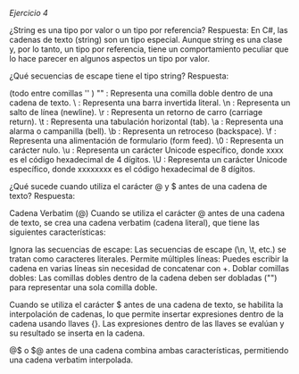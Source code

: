 *Ejercicio 4*

¿String es una tipo por valor o un tipo por referencia?
Respuesta: En C#, las cadenas de texto (string) son un tipo especial. Aunque string es una clase y, por lo tanto, un tipo por referencia, tiene un comportamiento peculiar que lo hace parecer en algunos aspectos un tipo por valor.

¿Qué secuencias de escape tiene el tipo string?
Respuesta:

(todo entre comillas ''
)
"\" : Representa una comilla doble dentro de una cadena de texto.
\\ : Representa una barra invertida literal.
\n : Representa un salto de línea (newline).
\r : Representa un retorno de carro (carriage return).
\t : Representa una tabulación horizontal (tab).
\a : Representa una alarma o campanilla (bell).
\b : Representa un retroceso (backspace).
\f : Representa una alimentación de formulario (form feed).
\0 : Representa un carácter nulo.
\u : Representa un carácter Unicode específico, donde xxxx es el código hexadecimal de 4 dígitos.
\U : Representa un carácter Unicode específico, donde xxxxxxxx es el código hexadecimal de 8 dígitos.

¿Qué sucede cuando utiliza el carácter @ y $ antes de una cadena de texto?
Respuesta:

Cadena Verbatim (@)
Cuando se utiliza el carácter @ antes de una cadena de texto, se crea una cadena verbatim (cadena literal), que tiene las siguientes características:

Ignora las secuencias de escape: Las secuencias de escape (\n, \t, etc.) se tratan como caracteres literales.
Permite múltiples líneas: Puedes escribir la cadena en varias líneas sin necesidad de concatenar con +.
Doblar comillas dobles: Las comillas dobles dentro de la cadena deben ser dobladas ("") para representar una sola comilla doble.

Cuando se utiliza el carácter $ antes de una cadena de texto, se habilita la interpolación de cadenas, lo que permite insertar expresiones dentro de la cadena usando llaves {}. Las expresiones dentro de las llaves se evalúan y su resultado se inserta en la cadena.

@$ o $@ antes de una cadena combina ambas características, permitiendo una cadena verbatim interpolada.
